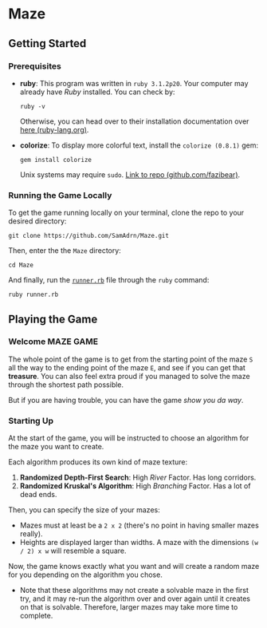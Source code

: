 # Maze
 
## Getting Started

### Prerequisites
- **ruby**: 
  This program was written in `ruby 3.1.2p20`. Your computer may already have *Ruby* installed. You can check by:
  ```
  ruby -v
  ```
  Otherwise, you can head over to their installation documentation over <a href="https://www.ruby-lang.org/en/documentation/installation/"     target="_blank">here (ruby-lang.org)</a>.

- **colorize**: 
  To display more colorful text, install the `colorize (0.8.1)` gem:
  ```
  gem install colorize
  ```
  Unix systems may require `sudo`. <a href="https://github.com/fazibear/colorize" target="_blank">Link to repo (github.com/fazibear)</a>.
  
### Running the Game Locally
To get the game running locally on your terminal, clone the repo to your desired directory:
```
git clone https://github.com/SamAdrn/Maze.git
```
Then, enter the the `Maze` directory:
```
cd Maze
```
And finally, run the [`runner.rb`](runner.rb) file through the `ruby` command:
```
ruby runner.rb
```

## Playing the Game
### Welcome **MAZE GAME**

The whole point of the game is to get from the starting point of the maze `S` all the way to the ending point of the maze `E`, and see if you can get that **treasure**. You can also feel extra proud if you managed to solve the maze through the shortest path possible.

But if you are having trouble, you can have the game *show you da way*.

### Starting Up
At the start of the game, you will be instructed to choose an algorithm for the maze you want to create.

Each algorithm produces its own kind of maze texture:
1. **Randomized Depth-First Search**: High *River* Factor. Has long corridors.
2. **Randomized Kruskal's Algorithm**: High *Branching* Factor. Has a lot of dead ends.

Then, you can specify the size of your mazes:

- Mazes must at least be a `2 x 2` (there's no point in having smaller mazes really).
- Heights are displayed larger than widths. A maze with the dimensions `(w / 2) x w` will resemble a square.

Now, the game knows exactly what you want and will create a random maze for you depending on the algorithm you chose. 
- Note that these algorithms may not create a solvable maze in the first try, and it may re-run the algorithm over and over again until it creates on that is solvable. Therefore, larger mazes may take more time to complete.
